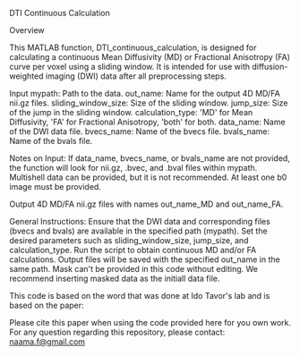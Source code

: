 DTI Continuous Calculation

Overview

This MATLAB function, DTI_continuous_calculation, is designed for calculating a continuous Mean Diffusivity (MD) or Fractional Anisotropy (FA) curve per voxel using a sliding window. 
It is intended for use with diffusion-weighted imaging (DWI) data after all preprocessing steps.

Input
mypath: Path to the data.
out_name: Name for the output 4D MD/FA nii.gz files.
sliding_window_size: Size of the sliding window.
jump_size: Size of the jump in the sliding window.
calculation_type: 'MD' for Mean Diffusivity, 'FA' for Fractional Anisotropy, 'both' for both.
data_name: Name of the DWI data file.
bvecs_name: Name of the bvecs file.
bvals_name: Name of the bvals file.

Notes on Input:
If data_name, bvecs_name, or bvals_name are not provided, the function will look for nii.gz, .bvec, and .bval files within mypath.
Multishell data can be provided, but it is not recommended.
At least one b0 image must be provided.

Output
4D MD/FA nii.gz files with names out_name_MD and out_name_FA.


General Instructions:
Ensure that the DWI data and corresponding files (bvecs and bvals) are available in the specified path (mypath).
Set the desired parameters such as sliding_window_size, jump_size, and calculation_type.
Run the script to obtain continuous MD and/or FA calculations.
Output files will be saved with the specified out_name in the same path.
Mask can't be provided in this code without editing. We recommend inserting masked data as the initiall data file. 

This code is based on the word that was done at Ido Tavor's lab and is based on the paper:

Please cite this paper when using the code provided here for you own work.
For any question regarding this repository, please contact: naama.f@gmail.com
